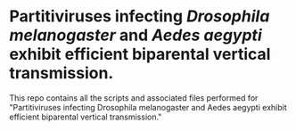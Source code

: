 # Partitiviruses infecting <i> Drosophila melanogaster </i> and <i> Aedes aegypti </i> exhibit efficient biparental vertical transmission.
This repo contains all the scripts and associated files performed for "Partitiviruses infecting Drosophila melanogaster and Aedes aegypti exhibit efficient biparental vertical transmission."
